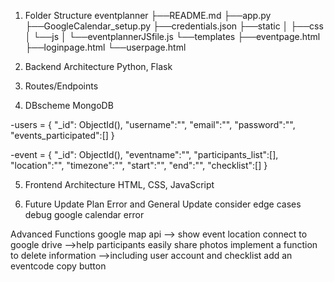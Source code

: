 1. Folder Structure
    eventplanner
        ├──README.md 
        ├──app.py 
        ├──GoogleCalendar_setup.py 
        ├──credentials.json 
        ├──static
        │   ├──css
        │   └──js
        │       └──eventplannerJSfile.js
        └──templates 
            ├──eventpage.html
            ├──loginpage.html 
            └──userpage.html

2. Backend Architecture
    Python, Flask

3. Routes/Endpoints

4. DBscheme
    MongoDB

-users = { "_id": ObjectId(), 
            "username":"", 
            "email":"", 
            "password":"", 
            "events_participated":[] } 

-event = { "_id": ObjectId(), 
            "eventname":"", 
            "participants_list":[], 
            "location":"", 
            "timezone":"", 
            "start":"", 
            "end":"", 
            "checklist":[] }

5. Frontend Architecture
    HTML, CSS, JavaScript

6. Future Update Plan
Error and General Update
consider edge cases
debug google calendar error

Advanced Functions
google map api
--> show event location
connect to google drive 
-->help participants easily share photos
implement a function to delete information
-->including user account and checklist
add an eventcode copy button